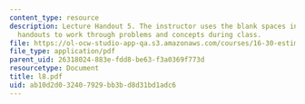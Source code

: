 ```yaml
---
content_type: resource
description: Lecture Handout 5. The instructor uses the blank spaces in these lecture
  handouts to work through problems and concepts during class.
file: https://ol-ocw-studio-app-qa.s3.amazonaws.com/courses/16-30-estimation-and-control-of-aerospace-systems-spring-2004/ab10d2d032407929bb3bd8d31bd1adc6_l8.pdf
file_type: application/pdf
parent_uid: 26318024-883e-fdd8-be63-f3a0369f773d
resourcetype: Document
title: l8.pdf
uid: ab10d2d0-3240-7929-bb3b-d8d31bd1adc6
---
```

